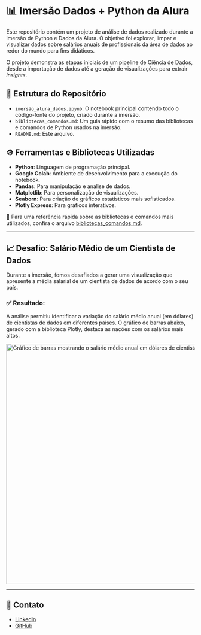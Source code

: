 # 📊 Imersão Dados + Python da Alura
 
Este repositório contém um projeto de análise de dados realizado durante a imersão de Python e Dados da Alura. O objetivo foi explorar, limpar e visualizar dados sobre salários anuais de profissionais da área de dados ao redor do mundo para fins didáticos.

O projeto demonstra as etapas iniciais de um pipeline de Ciência de Dados, desde a importação de dados até a geração de visualizações para extrair *insights*.

## 📁 Estrutura do Repositório
* `imersão_alura_dados.ipynb`: O notebook principal contendo todo o código-fonte do projeto, criado durante a imersão.
* `bibliotecas_comandos.md`: Um guia rápido com o resumo das bibliotecas e comandos de Python usados na imersão.
* `README.md`: Este arquivo.

## ⚙️ Ferramentas e Bibliotecas Utilizadas
* **Python**: Linguagem de programação principal.
* **Google Colab**: Ambiente de desenvolvimento para a execução do notebook.
* **Pandas**: Para manipulação e análise de dados.
* **Matplotlib**: Para personalização de visualizações.
* **Seaborn**: Para criação de gráficos estatísticos mais sofisticados.
* **Plotly Express**: Para gráficos interativos.

🔗 Para uma referência rápida sobre as bibliotecas e comandos mais utilizados, confira o arquivo [bibliotecas_comandos.md](bibliotecas_comandos.md).

---

## 📈 Desafio: Salário Médio de um Cientista de Dados

Durante a imersão, fomos desafiados a gerar uma visualização que apresente a média salarial de um cientista de dados de acordo com o seu país. 

### ✅ Resultado:
A análise permitiu identificar a variação do salário médio anual (em dólares) de cientistas de dados em diferentes países. O gráfico de barras abaixo, gerado com a biblioteca Plotly, destaca as nações com os salários mais altos.

<img width="1706" height="642" alt="Gráfico de barras mostrando o salário médio anual em dólares de cientistas de dados por país." src="https://github.com/user-attachments/assets/9dfa4149-0da7-4fc3-a008-ff9ec64edae0" />

---

## 📧 Contato

- [LinkedIn](https://www.linkedin.com/in/nagelamartins/)
- [GitHub](https://github.com/nagelamartins)
